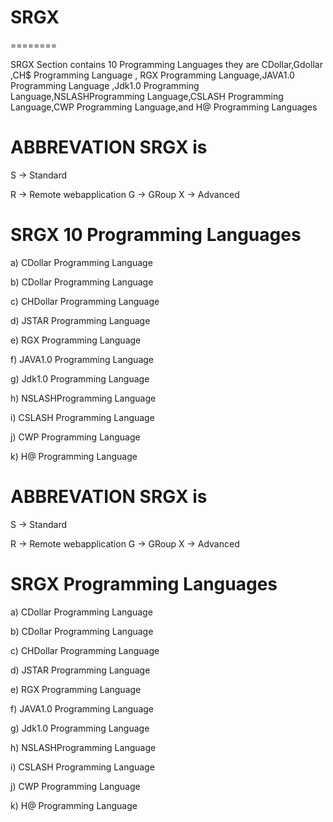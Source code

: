# SRGX
========



SRGX Section contains  10  Programming Languages  they  are  CDollar,Gdollar ,CH$  Programming Language ,  RGX Programming
Language,JAVA1.0 Programming Language ,Jdk1.0 Programming Language,NSLASHProgramming Language,CSLASH Programming Language,CWP Programming Language,and H@ Programming Languages


ABBREVATION SRGX is
===================

S -> Standard

R -> Remote  webapplication G -> GRoup X -> Advanced


SRGX 10 Programming Languages 
=============================


a) CDollar Programming  Language

b)  CDollar Programming  Language

c) CHDollar Programming  Language

d) JSTAR Programming  Language

e)  RGX  Programming  Language

f) JAVA1.0 Programming Language 

g) Jdk1.0 Programming Language

h) NSLASHProgramming Language

i) CSLASH Programming Language

j) CWP Programming Language

k) H@ Programming Language


ABBREVATION SRGX is
===================

S -> Standard

R -> Remote  webapplication G -> GRoup X -> Advanced


SRGX  Programming Languages 
=============================


a) CDollar Programming  Language

b)  CDollar Programming  Language

c) CHDollar Programming  Language

d) JSTAR Programming  Language

e)  RGX  Programming  Language

f) JAVA1.0 Programming Language 

g) Jdk1.0 Programming Language

h) NSLASHProgramming Language

i) CSLASH Programming Language

j) CWP Programming Language

k) H@ Programming Language
